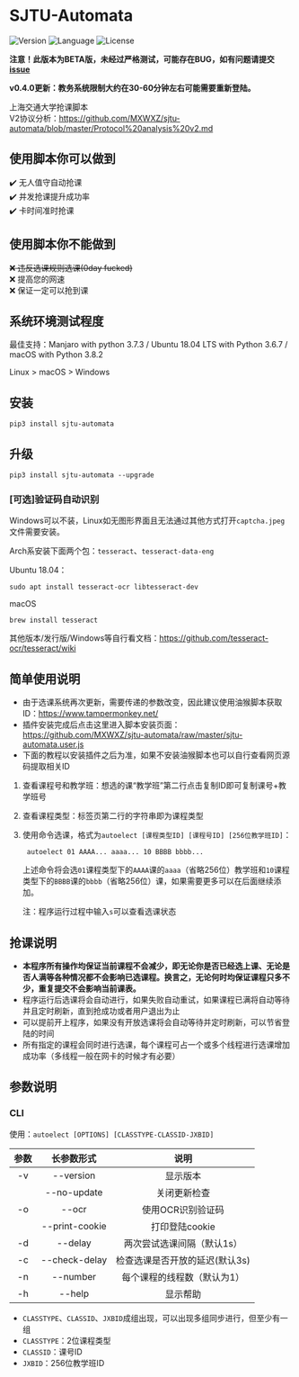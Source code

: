 # SJTU-Automata
![Version](https://img.shields.io/badge/Version-0.4.0-blue.svg) ![Language](https://img.shields.io/badge/Language-Python3-red.svg) ![License](https://img.shields.io/badge/License-GPL--3.0-yellow.svg)

**注意！此版本为BETA版，未经过严格测试，可能存在BUG，如有问题请提交[issue](https://github.com/MXWXZ/AutoElect/issues)**

**v0.4.0更新：教务系统限制大约在30-60分钟左右可能需要重新登陆。**

上海交通大学抢课脚本\
V2协议分析：<https://github.com/MXWXZ/sjtu-automata/blob/master/Protocol%20analysis%20v2.md>

## 使用脚本你可以做到
:heavy_check_mark: 无人值守自动抢课\
:heavy_check_mark: 并发抢课提升成功率\
:heavy_check_mark: 卡时间准时抢课

## 使用脚本你不能做到
~~:x: 违反选课规则选课(0day fucked)~~\
:x: 提高您的网速\
:x: 保证一定可以抢到课

## 系统环境测试程度
最佳支持：Manjaro with python 3.7.3 / Ubuntu 18.04 LTS with Python 3.6.7 / macOS with Python 3.8.2

Linux > macOS > Windows

## 安装
    
    pip3 install sjtu-automata

## 升级

    pip3 install sjtu-automata --upgrade

### [可选]验证码自动识别
Windows可以不装，Linux如无图形界面且无法通过其他方式打开`captcha.jpeg`文件需要安装。

Arch系安装下面两个包：`tesseract`、`tesseract-data-eng`

Ubuntu 18.04：

    sudo apt install tesseract-ocr libtesseract-dev
    
macOS

    brew install tesseract

其他版本/发行版/Windows等自行看文档：https://github.com/tesseract-ocr/tesseract/wiki
    
## 简单使用说明
- 由于选课系统再次更新，需要传递的参数改变，因此建议使用油猴脚本获取ID：https://www.tampermonkey.net/
- 插件安装完成后点击这里进入脚本安装页面：https://github.com/MXWXZ/sjtu-automata/raw/master/sjtu-automata.user.js
- 下面的教程以安装插件之后为准，如果不安装油猴脚本也可以自行查看网页源码提取相关ID

1. 查看课程号和教学班：想选的课“教学班”第二行点击复制ID即可复制课号+教学班号
2. 查看课程类型：标签页第二行的字符串即为课程类型
3. 使用命令选课，格式为`autoelect [课程类型ID] [课程号ID] [256位教学班ID]`：

        autoelect 01 AAAA... aaaa... 10 BBBB bbbb...

    上述命令将会选`01`课程类型下的`AAAA`课的`aaaa`（省略256位）教学班和`10`课程类型下的`BBBB`课的`bbbb`（省略256位）课，如果需要更多可以在后面继续添加。

    注：程序运行过程中输入`s`可以查看选课状态

## 抢课说明
- **本程序所有操作均保证当前课程不会减少，即无论你是否已经选上课、无论是否人满等各种情况都不会影响已选课程。换言之，无论何时均保证课程只多不少，重复提交不会影响当前课表。**
- 程序运行后选课将会自动进行，如果失败自动重试，如果课程已满将自动等待并且定时刷新，直到抢成功或者用户退出为止
- 可以提前开上程序，如果没有开放选课将会自动等待并定时刷新，可以节省登陆的时间
- 所有指定的课程会同时进行选课，每个课程可占一个或多个线程进行选课增加成功率（多线程一般在网卡的时候才有必要）

## 参数说明
### CLI
使用：`autoelect [OPTIONS] [CLASSTYPE-CLASSID-JXBID]`

| 参数  |   长参数形式   |              说明              |
| :---: | :------------: | :----------------------------: |
|  -v   |   --version    |            显示版本            |
|       |  --no-update   |          关闭更新检查          |
|  -o   |     --ocr      |       使用OCR识别验证码        |
|       | --print-cookie |         打印登陆cookie         |
|  -d   |    --delay     |   两次尝试选课间隔（默认1s）   |
|  -c   | --check-delay  | 检查选课是否开放的延迟(默认3s) |
|  -n   |    --number    |  每个课程的线程数（默认为1）   |
|  -h   |     --help     |            显示帮助            |

- `CLASSTYPE`、`CLASSID`、`JXBID`成组出现，可以出现多组同步进行，但至少有一组
- `CLASSTYPE`：2位课程类型
- `CLASSID`：课号ID
- `JXBID`：256位教学班ID
